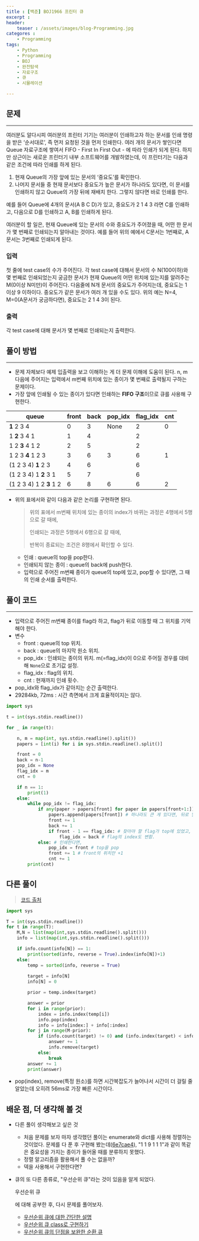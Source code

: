 ```yaml
---
title : [백준] BOJ1966 프린터 큐
excerpt :
header:
	teaser : /assets/images/blog-Programming.jpg
categores :
	- Programming
tags:
	- Python
	- Programming
	- BOJ
	- 완전탐색
	- 자료구조
	- 큐
	- 시뮬레이션

---
```






## 문제

------

여러분도 알다시피 여러분의 프린터 기기는 여러분이 인쇄하고자 하는 문서를 인쇄 명령을 받은 ‘순서대로’, 즉 먼저 요청된 것을 먼저 인쇄한다. 여러 개의 문서가 쌓인다면 Queue 자료구조에 쌓여서 FIFO - First In First Out - 에 따라 인쇄가 되게 된다. 하지만 상근이는 새로운 프린터기 내부 소프트웨어를 개발하였는데, 이 프린터기는 다음과 같은 조건에 따라 인쇄를 하게 된다.

1. 현재 Queue의 가장 앞에 있는 문서의 ‘중요도’를 확인한다.
2. 나머지 문서들 중 현재 문서보다 중요도가 높은 문서가 하나라도 있다면, 이 문서를 인쇄하지 않고 Queue의 가장 뒤에 재배치 한다. 그렇지 않다면 바로 인쇄를 한다.

예를 들어 Queue에 4개의 문서(A B C D)가 있고, 중요도가 2 1 4 3 라면 C를 인쇄하고, 다음으로 D를 인쇄하고 A, B를 인쇄하게 된다.

여러분이 할 일은, 현재 Queue에 있는 문서의 수와 중요도가 주어졌을 때, 어떤 한 문서가 몇 번째로 인쇄되는지 알아내는 것이다. 예를 들어 위의 예에서 C문서는 1번째로, A문서는 3번째로 인쇄되게 된다.

### 입력

첫 줄에 test case의 수가 주어진다. 각 test case에 대해서 문서의 수 N(100이하)와 몇 번째로 인쇄되었는지 궁금한 문서가 현재 Queue의 어떤 위치에 있는지를 알려주는 M(0이상 N미만)이 주어진다. 다음줄에 N개 문서의 중요도가 주어지는데, 중요도는 1 이상 9 이하이다. 중요도가 같은 문서가 여러 개 있을 수도 있다. 위의 예는 N=4, M=0(A문서가 궁금하다면), 중요도는 2 1 4 3이 된다.

### 출력

각 test case에 대해 문서가 몇 번째로 인쇄되는지 출력한다.

## 풀이 방법

------

- 문제 자체보다 예제 입출력을 보고 이해하는 게 더 문제 이해에 도움이 된다. n, m 다음에 주어지는 입력에서 m번째 위치에 있는 종이가 몇 번째로 출력될지 구하는 문제이다.
- 가장 앞에 인쇄될 수 있는 종이가 있다면 인쇄하는 **FIFO 구조**이므로 큐를 사용해 구현한다.

| queue                   | front | back | pop_idx | flag_idx | cnt  |
| ----------------------- | ----- | ---- | ------- | -------- | ---- |
| **1** 2 3 4             | 0     | 3    | None    | 2        | 0    |
| 1 **2** 3 4 1           | 1     | 4    |         | 2        |      |
| 1 2 **3** 4 1 2         | 2     | 5    |         | 2        |      |
| 1 2 3 **4** 1 2 3       | 3     | 6    | 3       | 6        | 1    |
| (1 2 3 4) **1** 2 3     | 4     | 6    |         | 6        |      |
| (1 2 3 4) 1 **2** 3 1   | 5     | 7    |         | 6        |      |
| (1 2 3 4) 1 2 **3** 1 2 | 6     | 8    | 6       | 6        | 2    |

- 위의 표에서와 같이 다음과 같은 논리를 구현하면 된다.

  > 위의 표에서 m번째 위치에 있는 종이의 index가 바뀌는 과정은 4행에서 5행으로 갈 때에,
  >
  > 인쇄되는 과정은 5행에서 6행으로 갈 때에,
  >
  > 반복이 종료되는 조건은 8행에서 확인할 수 있다.

  - 인쇄 : queue의 top을 pop한다.
  - 인쇄되지 않는 종이 : queue의 back에 push한다.
  - 입력으로 주어진 m번째 종이가 queue의 top에 있고, pop할 수 있다면, 그 때의 인쇄 순서를 출력한다.

## 풀이 코드

------

- 입력으로 주어진 m번째 종이를 flag라 하고, flag가 뒤로 이동할 때 그 위치를 기억해야 한다.
- 변수
  - front : queue의 top 위치.
  - back : queue의 마지막 원소 위치.
  - pop_idx : 인쇄되는 종이의 위치. m(=flag_idx)이 0으로 주어질 경우를 대비해 `None`으로 초기값 설정.
  - flag_idx : flag의 위치.
  - cnt : 현재까지 인쇄 횟수.
- pop_idx와 flag_idx가 같아지는 순간 출력한다.
- 29284kb, 72ms : 시간 측면에서 크게 효율적이지는 않다.

```python
import sys

t = int(sys.stdin.readline())

for _ in range(t):

    n, m = map(int, sys.stdin.readline().split())
    papers = [int(i) for i in sys.stdin.readline().split()]

    front = 0
    back = n-1
    pop_idx = None
    flag_idx = m
    cnt = 0

    if n == 1:
        print(1)
    else:
        while pop_idx != flag_idx:
            if any(paper > papers[front] for paper in papers[front+1:]): 
                papers.append(papers[front]) # 하나라도 큰 게 있다면, 뒤로 밀림.
                front += 1
                back += 1
                if front - 1 == flag_idx: # 찾아야 할 flag가 top에 있었고, 뒤로 밀렸다면,
                    flag_idx = back # flag의 index도 변함.
            else: # 인쇄한다면,
                pop_idx = front # top을 pop
                front += 1 # front의 위치만 +1
                cnt += 1
        print(cnt)
```

## 다른 풀이

> [코드 출처](https://www.acmicpc.net/source/14651728)

```python
import sys

T = int(sys.stdin.readline())
for t in range(T):
    M,N = list(map(int,sys.stdin.readline().split()))
    info = list(map(int,sys.stdin.readline().split()))

    if info.count(info[N]) == 1:
        print(sorted(info, reverse = True).index(info[N])+1)
    else:
        temp = sorted(info, reverse = True)
        
        target = info[N]
        info[N] = 0

        prior = temp.index(target)

        answer = prior
        for i in range(prior):
            index = info.index(temp[i])
            info.pop(index)
            info = info[index:] + info[:index]
        for j in range(M-prior):
            if (info.count(target) != 0) and (info.index(target) < info.index(0)):
                answer += 1
                info.remove(target)
            else:
                break
        answer += 1
        print(answer)
```

- pop(index), remove(특정 원소)를 하면 시간복잡도가 늘어나서 시간이 더 걸릴 줄 알았는데 오히려 56ms로 가장 빠른 시간이다.

## 배운 점, 더 생각해 볼 것

- 다른 풀이 생각해보고 싶은 것

  - 처음 문제를 보자 마자 생각했던 풀이는 enumerate와 dict를 사용해 정렬하는 것이었다. 문제를 다 푼 후 구현해 봤는데([6e7cae4](https://github.com/sirzzang/Baekjoon_problems/commit/15bb70f4a8f3f21af08fa4dcfcbe55257ecaf4fe)), "1 1 9 1 1 1"과 같이 똑같은 중요성을 가지는 종이가 들어올 때를 분류하지 못했다.
  - 정렬 알고리즘을 활용해서 풀 수는 없을까?
  - 덱을 사용해서 구현한다면?

- 큐의 또 다른 종류로, "우선순위 큐"라는 것이 있음을 알게 되었다.

   

  우선순위 큐

  에 대해 공부한 후, 다시 문제를 풀어보자.

  - [우선순위 큐에 대한 간단한 설명](http://www.daleseo.com/python-priority-queue/)
  - [우선순위 큐 class로 구현하기](https://sang-gamja.tistory.com/34)
  - [우선순위 큐의 단점을 보완한 순환 큐](https://elrion018.tistory.com/34)